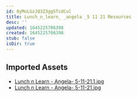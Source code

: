 ```yaml
---
id: 0yMoLGzJQ3Z3gg5TcdCul
title: Lunch_n_learn_ _angela _5 11 21 Resources
desc: ''
updated: 1645225706398
created: 1645225706398
stub: false
isDir: true
---
```

## Imported Assets
- [Lunch n Learn - Angela- 5-11-21.1.jpg](/assets/lunch-n-learn---angela--5-11-21.jpg)
- [Lunch n Learn - Angela- 5-11-21.jpg](/assets/lunch-n-learn---angela--5-11-21.jpg)
